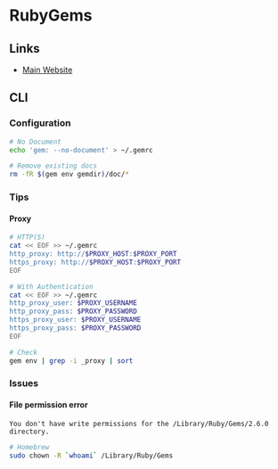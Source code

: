 # RubyGems

## Links

- [Main Website](https://rubygems.org/)

## CLI

### Configuration

```sh
# No Document
echo 'gem: --no-document' > ~/.gemrc

# Remove existing docs
rm -fR $(gem env gemdir)/doc/*
```

### Tips

#### Proxy

```sh
# HTTP(S)
cat << EOF >> ~/.gemrc
http_proxy: http://$PROXY_HOST:$PROXY_PORT
https_proxy: http://$PROXY_HOST:$PROXY_PORT
EOF

# With Authentication
cat << EOF >> ~/.gemrc
http_proxy_user: $PROXY_USERNAME
http_proxy_pass: $PROXY_PASSWORD
https_proxy_user: $PROXY_USERNAME
https_proxy_pass: $PROXY_PASSWORD
EOF

# Check
gem env | grep -i _proxy | sort
```

### Issues

#### File permission error

```log
You don't have write permissions for the /Library/Ruby/Gems/2.6.0 directory.
```

```sh
# Homebrew
sudo chown -R `whoami` /Library/Ruby/Gems
```
